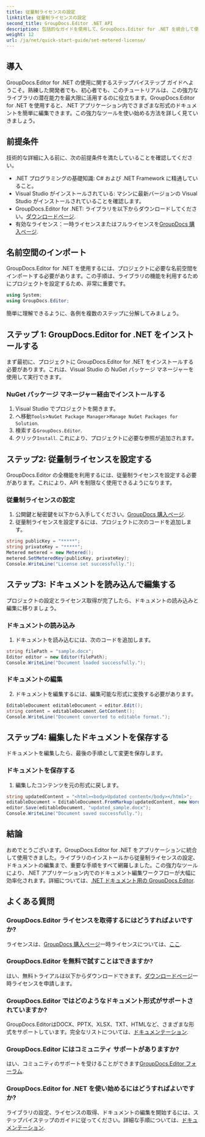 ```yaml
---
title: 従量制ライセンスの設定
linktitle: 従量制ライセンスの設定
second_title: GroupDocs.Editor .NET API
description: 包括的なガイドを使用して、GroupDocs.Editor for .NET を統合して使用する方法を学習します。.NET アプリケーション内で強力なドキュメント編集機能を活用できます。
weight: 12
url: /ja/net/quick-start-guide/set-metered-license/
---
```

## 導入
GroupDocs.Editor for .NET の使用に関するステップバイステップ ガイドへようこそ。熟練した開発者でも、初心者でも、このチュートリアルは、この強力なライブラリの潜在能力を最大限に活用するのに役立ちます。GroupDocs.Editor for .NET を使用すると、.NET アプリケーション内でさまざまな形式のドキュメントを簡単に編集できます。この強力なツールを使い始める方法を詳しく見ていきましょう。
## 前提条件
技術的な詳細に入る前に、次の前提条件を満たしていることを確認してください。
- .NET プログラミングの基礎知識: C# および .NET Framework に精通していること。
- Visual Studio がインストールされている: マシンに最新バージョンの Visual Studio がインストールされていることを確認します。
-  GroupDocs.Editor for .NET: ライブラリを以下からダウンロードしてください。[ダウンロードページ](https://releases.groupdocs.com/editor/net/).
- 有効なライセンス：一時ライセンスまたはフルライセンスを[GroupDocs 購入ページ](https://purchase.groupdocs.com/temporary-license/).
## 名前空間のインポート
GroupDocs.Editor for .NET を使用するには、プロジェクトに必要な名前空間をインポートする必要があります。この手順は、ライブラリの機能を利用するためにプロジェクトを設定するため、非常に重要です。
```csharp
using System;
using GroupDocs.Editor;
```
簡単に理解できるように、各例を複数のステップに分解してみましょう。
## ステップ 1: GroupDocs.Editor for .NET をインストールする
まず最初に、プロジェクトに GroupDocs.Editor for .NET をインストールする必要があります。これは、Visual Studio の NuGet パッケージ マネージャーを使用して実行できます。
### NuGet パッケージ マネージャー経由でインストールする
1. Visual Studio でプロジェクトを開きます。
2. へ移動`Tools`>`NuGet Package Manager`>`Manage NuGet Packages for Solution`.
3. 検索する`GroupDocs.Editor`.
4. クリック`Install`.
これにより、プロジェクトに必要な参照が追加されます。
## ステップ2: 従量制ライセンスを設定する
GroupDocs.Editor の全機能を利用するには、従量制ライセンスを設定する必要があります。これにより、API を制限なく使用できるようになります。
### 従量制ライセンスの設定
1. 公開鍵と秘密鍵を以下から入手してください。[GroupDocs 購入ページ](https://purchase.groupdocs.com/temporary-license/).
2. 従量制ライセンスを設定するには、プロジェクトに次のコードを追加します。
```csharp
string publicKey = "*****";
string privateKey = "*****";
Metered metered = new Metered();
metered.SetMeteredKey(publicKey, privateKey);
Console.WriteLine("License set successfully.");
```
## ステップ3: ドキュメントを読み込んで編集する
プロジェクトの設定とライセンス取得が完了したら、ドキュメントの読み込みと編集に移りましょう。
### ドキュメントの読み込み
1. ドキュメントを読み込むには、次のコードを追加します。
```csharp
string filePath = "sample.docx";
Editor editor = new Editor(filePath);
Console.WriteLine("Document loaded successfully.");
```
### ドキュメントの編集
2. ドキュメントを編集するには、編集可能な形式に変換する必要があります。
```csharp
EditableDocument editableDocument = editor.Edit();
string content = editableDocument.GetContent();
Console.WriteLine("Document converted to editable format.");
```
## ステップ4: 編集したドキュメントを保存する
ドキュメントを編集したら、最後の手順として変更を保存します。
### ドキュメントを保存する
1. 編集したコンテンツを元の形式に戻します。
```csharp
string updatedContent = "<html><body>Updated content</body></html>";
editableDocument = EditableDocument.FromMarkup(updatedContent, new WordProcessingSaveOptions());
editor.Save(editableDocument, "updated_sample.docx");
Console.WriteLine("Document saved successfully.");
```
## 結論
おめでとうございます。GroupDocs.Editor for .NET をアプリケーションに統合して使用できました。ライブラリのインストールから従量制ライセンスの設定、ドキュメントの編集まで、重要な手順をすべて網羅しました。この強力なツールにより、.NET アプリケーション内でのドキュメント編集ワークフローが大幅に効率化されます。詳細については、[.NET ドキュメント用の GroupDocs.Editor](https://tutorials.groupdocs.com/editor/net/).
## よくある質問
### GroupDocs.Editor ライセンスを取得するにはどうすればよいですか?
ライセンスは、[GroupDocs 購入ページ](https://purchase.groupdocs.com/buy)一時ライセンスについては、[ここ](https://purchase.groupdocs.com/temporary-license/).
### GroupDocs.Editor を無料で試すことはできますか?
はい、無料トライアルは以下からダウンロードできます。[ダウンロードページ](https://releases.groupdocs.com/)一時ライセンスを申請します。
### GroupDocs.Editor ではどのようなドキュメント形式がサポートされていますか?
 GroupDocs.EditorはDOCX、PPTX、XLSX、TXT、HTMLなど、さまざまな形式をサポートしています。完全なリストについては、[ドキュメンテーション](https://tutorials.groupdocs.com/editor/net/).
### GroupDocs.Editor にはコミュニティ サポートがありますか?
はい、コミュニティのサポートを受けることができます[GroupDocs.Editor フォーラム](https://forum.groupdocs.com/c/editor/20).
### GroupDocs.Editor for .NET を使い始めるにはどうすればよいですか?
ライブラリの設定、ライセンスの取得、ドキュメントの編集を開始するには、ステップバイステップのガイドに従ってください。詳細な手順については、[ドキュメンテーション](https://tutorials.groupdocs.com/editor/net/).